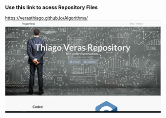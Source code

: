 ### Use this link to acess Repository Files ###
https://verasthiago.github.io/Algorithms/
![](pages/img/page-bg.jpeg)
